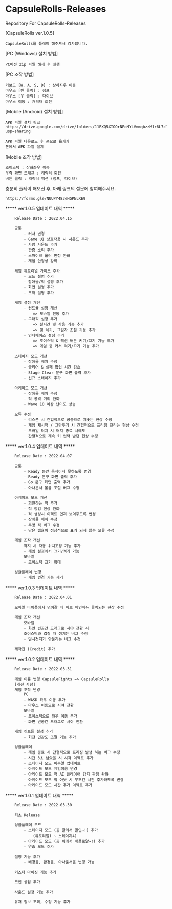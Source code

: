 # CapsuleRolls-Releases
Repository For CapsuleRolls-Releases

[CapsuleRolls ver.1.0.5]

    CapsuleRolls를 플레이 해주셔서 감사합니다.

[PC (Windows) 설치 방법]

    PC버젼 zip 파일 해제 후 실행

[PC 조작 방법]

    키보드 [W, A, S, D] : 상하좌우 이동
    마우스 [왼 클릭] : 점프
    마우스 [우 클릭] : 다이브
    마우스 이동 : 캐릭터 회전

[Mobile (Android) 설치 방법]

    APK 파일 설치 링크
    https://drive.google.com/drive/folders/11BXQ5XIOOrNEoMYLVmmqbzzM1r6L7cTw?usp=sharing

    APK 파일 다운로드 후 폰으로 옮기기
    폰에서 APK 파일 설치


[Mobile 조작 방법]

    조이스틱 : 상화좌우 이동
    우측 화면 드래그 : 캐릭터 회전
    버튼 클릭 : 캐릭터 액션 (점프, 다이브)

충분히 플레이 해보신 후,
아래 링크의 설문에 참여해주세요.

    https://forms.gle/NUUPY483eHGPNLRE9

    
***** ver.1.0.5 업데이트 내역 *****

        Release Date : 2022.04.15

        공통
            - 커서 변경
            - Game UI 상호작용 시 사운드 추가
            - 사망 사운드 추가
            - 관중 소리 추가
            - 스파이크 롤러 판정 완화
            - 게임 안정성 강화

        게임 튜토리얼 가이드 추가
            - 모드 설명 추가
            - 장애물/적 설명 추가
            - 화면 설명 추가
            - 조작 설명 추가

        게임 설정 개선
            - 컨트롤 설정 개선
                => 모바일 진동 추가
            - 그래픽 설정 추가
                => 실시간 빛 사용 기능 추가
                => 빛 세기, 그림자 조절 기능 추가
            - 인터페이스 설정 추가
                => 조이스틱 & 액션 버튼 켜기/끄기 기능 추가
                => 게임 중 커서 켜기/끄기 기능 추가
    
        스테이지 모드 개선
            - 장애물 배치 수정
            - 클리어 & 실패 팝업 시간 감소
            - Stage Clear 문구 화면 출력 추가
            - 신규 스테이지 추가
    
        아케이드 모드 개선
            - 장애물 배치 수정
            - 적 공격 거리 완화
            - Wave 10 이상 난이도 상승

        오류 수정
            - 리스폰 시 간헐적으로 공중으로 치솟는 현상 수정
            - 게임 재시작 / 그만두기 시 간헐적으로 프리징 걸리는 현상 수정
            - 모바일 터치 시 터지 종료 시에도
              간헐적으로 계속 키 입력 받던 현상 수정


***** ver.1.0.4 업데이트 내역 *****

        Release Date : 2022.04.07

        공통
            - Ready 동안 움직이지 못하도록 변경
            - Ready 문구 화면 출력 추가
            - Go 문구 화면 출력 추가
            - 아나운서 볼륨 조절 버그 수정

        아케이드 모드 개선
            - 회전하는 적 추가
            - 적 낑김 현상 완화
            - 적 생성시 이펙트 먼저 보여주도록 변경
            - 장애물 배치 수정
            - 투명 적 버그 수정
            - 남은 캡슐이 정상적으로 표기 되지 않는 오류 수정

        게임 조작 개선
            착지 시 자동 위치조정 기능 추가
            - 게임 설정에서 끄기/켜기 가능
            모바일
            - 조이스틱 크기 확대

        싱글플레이 변경
            - 게임 변경 기능 제거

***** ver.1.0.3 업데이트 내역 *****

        Release Date : 2022.04.01

        모바일 타이틀에서 넘어갈 때 바로 메인메뉴 클릭되는 현상 수정
        
        게임 조작 개선
            모바일
            - 화면 빈공간 드래그로 시야 전환 시 
            조이스틱과 겹칠 때 생기는 버그 수정
            - 일시정지가 안눌리는 버그 수정

        제작진 (Credit) 추가

***** ver.1.0.2 업데이트 내역 *****

        Release Date : 2022.03.31

        게임 이름 변경 CapsuleFights => CapsuleRolls
        [개선 사항]
        게임 조작 변경
            PC
            - WASD 좌우 이동 추가
            - 마우스 이동으로 시야 전환
            모바일
            - 조이스틱으로 좌우 이동 추가
            - 화면 빈공간 드래그로 시야 전환

        게임 컨트롤 설정 추가
            - 회전 민감도 조절 기능 추가

        싱글플레이
            - 게임 종료 시 간헐적으로 프리징 발생 하는 버그 수정
            - 시간 3초 남았을 시 시각 이펙트 추가
            - 스테이지 모드 비주얼 업데이트
            - 아케이드 모드 게임이름 변경
            - 아케이드 모드 적 AI 플레이어 감지 판정 완화
            - 아케이드 모드 적 아웃 시 무조건 시간 추가하도록 변경
            - 아케이드 모드 시간 추가 이펙트 추가

***** ver.1.0.1 업데이트 내역 *****

        Release Date : 2022.03.30

        최초 Release

        싱글플레이 모드
            - 스테이지 모드 (공 굴려서 골인~!) 추가
                (튜토리얼1 ~ 스테이지4)
            - 아케이드 모드 (공 위에서 배틀로얄~!) 추가
            - 연습 모드 추가

        설정 기능 추가
            - 배경음, 환경음, 아나운서음 변경 가능

        커스터 마이징 기능 추가

        코인 상점 추가

        사운드 설정 기능 추가

        유저 정보 조회, 수정 기능 추가